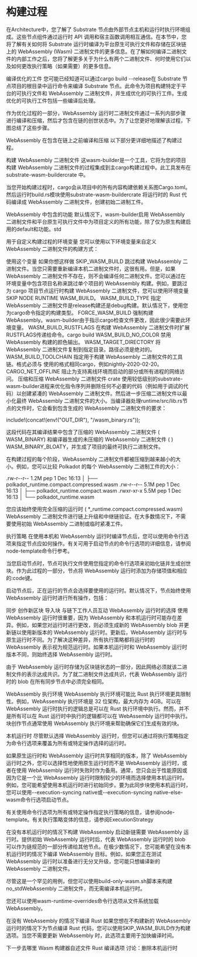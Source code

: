 # 构建过程

在Architecture中，您了解了 Substrate 节点由外部节点主机和运行时执行环境组成。这些节点组件通过运行时 API 调用和宿主函数调用相互通信。在本节中，您将了解有关如何将 Substrate 运行时编译为平台原生可执行文件和存储在区块链上的 WebAssembly (Wasm) 二进制文件的更多信息。在了解如何编译二进制文件的内部工作之后，您将了解更多关于为什么有两个二进制文件、何时使用它们以及如何更改执行策略（如果需要）的更多信息。

编译优化的工件
您可能已经知道可以通过cargo build --release在 Substrate 节点项目的根目录中运行命令来编译 Substrate 节点。此命令为项目构建特定于平台的可执行文件和 WebAssembly 二进制文件，并生成优化的可执行工件。生成优化的可执行工件包括一些编译后处理。

作为优化过程的一部分，WebAssembly 运行时二进制文件通过一系列内部步骤进行编译和压缩，然后才包含在链的创世状态中。为了让您更好地理解该过程，下图总结了这些步骤。


WebAssembly 在包含在链上之前编译和压缩
以下部分更详细地描述了构建过程。

构建 WebAssembly 二进制文件
这wasm-builder是一个工具，它将为您的项目构建 WebAssembly 二进制文件的过程集成到主cargo构建过程中。此工具发布在substrate-wasm-buildercrate 中。

当您开始构建过程时，cargo会从项目中的所有内容构建依赖关系图Cargo.toml。然后运行时build.rs模块使用substrate-wasm-buildercrate 将运行时的 Rust 代码编译成 WebAssembly 二进制文件，创建初始二进制工件。

WebAssembly 中包含的功能
默认情况下，wasm-builder启用 WebAssembly 二进制文件和平台原生可执行文件中为项目定义的所有功能，除了仅为原生构建启用的default和功能。std

用于自定义构建过程的环境变量
您可以使用以下环境变量来自定义 WebAssembly 二进制文件的构建方式：

使用这个变量	如果你想这样做
SKIP_WASM_BUILD	跳过构建 WebAssembly 二进制文件。当您只需要重新编译本机二进制文件时，这很有用。但是，如果 WebAssembly 二进制文件不存在，则不会编译任何二进制文件。您可以通过在环境变量中包含项目名称来跳过单个项目的 WebAssembly 构建。例如，要跳过为 cargo 项目节点运行时构建 WebAssembly 二进制文件，您可以使用环境变量 SKIP NODE RUNTIME WASM_BUILD。
WASM_BUILD_TYPE	指定 WebAssembly 二进制文件是release构建还是debug构建。默认情况下，使用您为cargo命令指定的构建类型。
FORCE_WASM_BUILD	强制构建 WebAssembly。wasm-builder由于指示cargo检查文件更改，因此很少需要此环境变量。
WASM_BUILD_RUSTFLAGS	在构建 WebAssembly 二进制文件时扩展RUSTFLAGS传递给命令。cargo build
WASM_BUILD_NO_COLOR	禁用 WebAssembly 构建的颜色输出。
WASM_TARGET_DIRECTORY	将 WebAssembly 二进制文件复制到指定目录。路径必须是绝对的。
WASM_BUILD_TOOLCHAIN	指定用于构建 WebAssembly 二进制文件的工具链。格式必须与 使用的格式相同cargo，例如nightly-2020-02-20。
CARGO_NET_OFFLINE	阻止为支持离线环境而启动的部分或所有进程的网络访问。
压缩和压缩 WebAssembly 二进制文件
crate 使用较低级别的substrate-wasm-builder进程来优化指令序列并删除任何不必要的代码（例如用于调试的代码）以创建紧凑的 WebAssembly 二进制文件。然后进一步压缩二进制文件以最小化最终 WebAssembly 二进制文件的大小。当编译器处理runtime/src/lib.rs节点的文件时，它会看到包含生成的 WebAssembly 二进制文件的要求：

include!(concat!(env!("OUT_DIR"), "/wasm_binary.rs"));

这段代码在其编译结果中包含了压缩的 WebAssembly 二进制文件 ( WASM_BINARY) 和编译器生成的未压缩的 WebAssembly 二进制文件 ( ) WASM_BINARY_BLOATY，并生成了项目的最终可执行二进制文件。

在构建过程的每个阶段，WebAssembly 二进制文件都被压缩到越来越小的大小。例如，您可以比较 Polkadot 的每个 WebAssembly 二进制工件的大小：

.rw-r--r-- 1.2M pep  1 Dec 16:13 │  ├── polkadot_runtime.compact.compressed.wasm
.rw-r--r-- 5.1M pep  1 Dec 16:13 │  ├── polkadot_runtime.compact.wasm
.rwxr-xr-x 5.5M pep  1 Dec 16:13 │  └── polkadot_runtime.wasm

您应该始终使用完全压缩的运行时 ( *_runtime.compact.compressed.wasm) WebAssembly 二进制文件进行链上升级和中继链验证。在大多数情况下，不需要使用初始 WebAssembly 二进制或临时紧凑工件。

执行策略
在使用本机和 WebAssembly 运行时编译节点后，您可以使用命令行选项来指定节点应如何操作。有关可用于启动节点的命令行选项的详细信息，请参阅node-template命令行参考。

当您启动节点时，节点可执行文件使用您指定的命令行选项来初始化链并生成创世块。作为此过程的一部分，节点将 WebAssembly 运行时添加为存储项值和相应的:code键。

启动节点后，正在运行的节点会选择要使用的运行时。默认情况下，节点始终使用 WebAssembly 运行时进行所有操作，包括：

同步
创作新区块
导入块
与链下工作人员互动
WebAssembly 运行时的选择
使用 WebAssembly 运行时很重要，因为 WebAssembly 和本机运行时可能存在差异。例如，如果您对运行时进行更改，则必须生成新的 WebAssembly blob 并更新链以使用新版本的 WebAssembly 运行时。更新后，WebAssembly 运行时与原生运行时不同。为了解决这种差异，所有执行策略都将运行时的 WebAssembly 表示视为规范运行时。如果本机运行时和 WebAssembly 运行时版本不同，则始终选择 WebAssembly 运行时。

由于 WebAssembly 运行时存储为区块链状态的一部分，因此网络必须就该二进制文件的表示达成共识。为了就二进制文件达成共识，代表 WebAssembly 运行时的 blob 在所有同步节点中必须完全相同。

WebAssembly 执行环境
WebAssembly 执行环境可能比 Rust 执行环境更具限制性。例如，WebAssembly 执行环境是 32 位架构，最大内存为 4GB。可以在 WebAssembly 运行时执行的逻辑总是可以在 Rust 执行环境中执行。然而，并不是所有可以在 Rust 运行时中执行的逻辑都可以在 WebAssembly 运行时中执行。块创作节点通常使用 WebAssembly 执行环境来帮助确保它们生成有效的块。

本机运行时
尽管默认选择 WebAssembly 运行时，但您可以通过将执行策略指定为命令行选项来覆盖为所有或特定操作选择的运行时。

如果原生运行时和 WebAssembly 运行时共享相同的版本，除了 WebAssembly 运行时之外，您可以选择性地使用原生运行时而不是 WebAssembly 运行时，或者在使用 WebAssembly 运行时失败时作为备用。通常，您只会出于性能原因或因为它是一个比 WebAssembly 运行时限制较少的环境而选择使用本机运行时。例如，您可能希望使用本机运行时进行初始同步。要为此同步块使用本机运行时，您可以使用--execution-syncing native或--execution-syncing native-else-wasm命令行选项启动节点。

有关使用命令行选项为所有或特定操作指定执行策略的信息，请参阅node-template。有关执行策略变体的信息，请参阅ExecutionStrategy

在没有本机运行时的情况下构建 WebAssembly
启动新链需要 WebAssembly 运行时。提供初始 WebAssembly 运行时后，代表 WebAssembly 运行时的 blob 可以作为链规范的一部分传递给其他节点。在极少数情况下，您可能希望在没有本机运行时的情况下编译 WebAssembly 目标。例如，如果您正在测试 WebAssembly 运行时以准备进行无分叉升级，您可能只想编译新的 WebAssembly 二进制文件。

尽管这是一个罕见的用例，但您可以使用build-only-wasm.sh脚本来构建no_stdWebAssembly 二进制文件，而无需编译本机运行时。

您还可以使用wasm-runtime-overrides命令行选项从文件系统加载 WebAssembly。

在没有 WebAssembly 的情况下编译 Rust
如果您想在不构建新的 WebAssembly 运行时的情况下为节点编译 Rust 代码，您可以使用SKIP_WASM_BUILD作为构建选项。当您不需要更新 WebAssembly 时，此选项主要用于加快编译时间。

下一步去哪里
Wasm 构建器自述文件
Rust 编译选项
讨论：删除本机运行时